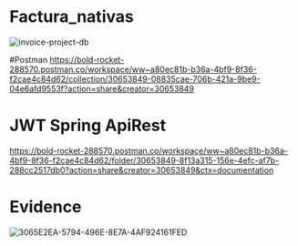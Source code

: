 # Factura_nativas
![invoice-project-db](https://github.com/Wilson8jsn/Factura_nativas/assets/115800617/3b9676a4-778a-4fdb-9709-a187129ba7a3)

#Postman
https://bold-rocket-288570.postman.co/workspace/ww~a80ec81b-b36a-4bf9-8f36-f2cae4c84d62/collection/30653849-08835cae-706b-421a-9be9-04e6afd9553f?action=share&creator=30653849
# JWT Spring ApiRest
https://bold-rocket-288570.postman.co/workspace/ww~a80ec81b-b36a-4bf9-8f36-f2cae4c84d62/folder/30653849-8f13a315-156e-4efc-af7b-288cc2517db0?action=share&creator=30653849&ctx=documentation
# Evidence
![3065E2EA-5794-496E-8E7A-4AF924161FED](https://github.com/Wilson8jsn/Factura_nativas/assets/115800617/50e34cfc-6c44-4e0a-9a6b-b04d736ebb53)

